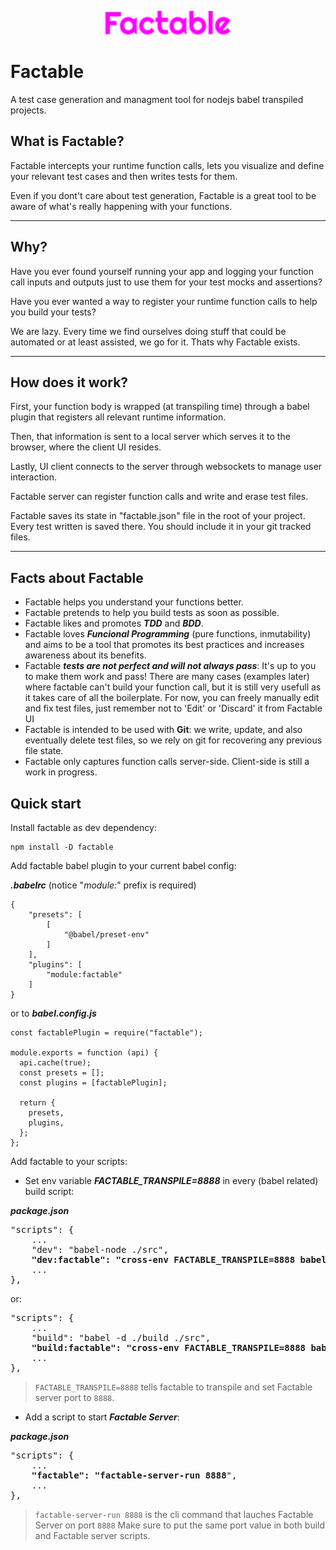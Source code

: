 <p align="center"><img src="misc/logo.svg" alt="Factable Logo" width="200"/></p>

# Factable

A test case generation and managment tool for nodejs babel transpiled projects.

## What is Factable?

Factable intercepts your runtime function calls, lets you visualize and define your relevant test cases and then writes tests for them.

Even if you dont't care about test generation, Factable is a great tool to be aware of what's really happening with your functions.

---

## Why?

Have you ever found yourself running your app and logging your function call inputs and outputs just to use them for your test mocks and assertions?

Have you ever wanted a way to register your runtime function calls to help you build your tests?

We are lazy. Every time we find ourselves doing stuff that could be automated or at least assisted, we go for it. Thats why Factable exists.

---

## How does it work?

First, your function body is wrapped (at transpiling time) through a babel plugin that registers all relevant runtime information.

Then, that information is sent to a local server which serves it to the browser, where the client UI resides.

Lastly, UI client connects to the server through websockets to manage user interaction.

Factable server can register function calls and write and erase test files.

Factable saves its state in "factable.json" file in the root of your project. Every test written is saved there. You should include it in your git tracked files.

---

## Facts about Factable

- Factable helps you understand your functions better.
- Factable pretends to help you build tests as soon as possible.
- Factable likes and promotes **_TDD_** and **_BDD_**.
- Factable loves **_Funcional Programming_** (pure functions, inmutability) and aims to be a tool that promotes its best practices and increases awareness about its benefits.
- Factable **_tests are not perfect and will not always pass_**: It's up to you to make them work and pass! There are many cases (examples later) where factable can't build your function call, but it is still very usefull as it takes care of all the boilerplate. For now, you can freely manually edit and fix test files, just remember not to 'Edit' or 'Discard' it from Factable UI
- Factable is intended to be used with **Git**: we write, update, and also eventually delete test files, so we rely on git for recovering any previous file state.
- Factable only captures function calls server-side. Client-side is still a work in progress.

## Quick start

Install factable as dev dependency:

```
npm install -D factable
```

Add factable babel plugin to your current babel config:

**_.babelrc_** (notice "_module:_" prefix is required)

```
{
    "presets": [
        [
            "@babel/preset-env"
        ]
    ],
    "plugins": [
        "module:factable"
    ]
}
```

or to **_babel.config.js_**

```
const factablePlugin = require("factable");

module.exports = function (api) {
  api.cache(true);
  const presets = [];
  const plugins = [factablePlugin];

  return {
    presets,
    plugins,
  };
};
```

Add factable to your scripts:

- Set env variable **_FACTABLE_TRANSPILE=8888_** in every (babel related) build script:

**_package.json_**

<pre lang="...">
"scripts": {
    ...
    "dev": "babel-node ./src",
    <b>"dev:factable": "cross-env FACTABLE_TRANSPILE=8888 babel-node ./src",</b> // new
    ...
},
</pre>

or:

<pre lang="...">
"scripts": {
    ...
    "build": "babel -d ./build ./src",
    <b>"build:factable": "cross-env FACTABLE_TRANSPILE=8888 babel -d ./build ./src",</b> // new
    ...
},
</pre>

> `FACTABLE_TRANSPILE=8888` tells factable to transpile and set Factable server port to `8888`.

- Add a script to start **_Factable Server_**:

**_package.json_**

<pre lang="...">
"scripts": {
    ...
    <b>"factable": "factable-server-run 8888</b>",
    ...
},
</pre>

> `factable-server-run 8888` is the cli command that lauches Factable Server on port `8888`
> Make sure to put the same port value in both build and Factable server scripts.
